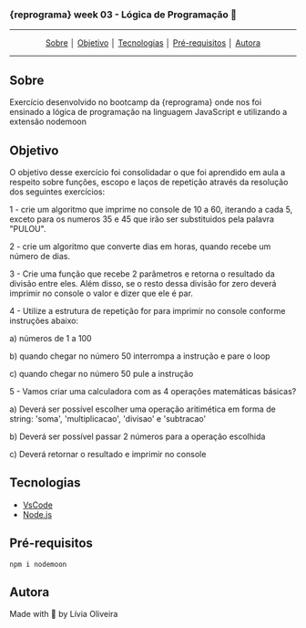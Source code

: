 ### {reprograma} week 03 - Lógica de Programação :rocket: 
---
<p align = "center">
<a align href = "#Sobre">Sobre</a> │
<a align href = "#Objetivo">Objetivo</a> │
<a align href = "#Tecnologias">Tecnologias</a> │
<a align href = "#Pré-requisitos">Pré-requisitos</a> │
<a align href = "#Autora">Autora</a>
</p>

---

## Sobre
<p>Exercício desenvolvido no bootcamp da {reprograma} onde nos foi ensinado a lógica de programação na linguagem JavaScript e utilizando a extensão nodemoon </p>

## Objetivo
<p>O objetivo desse exercício foi consolidadar o que foi aprendido em aula a respeito sobre funções, escopo e laços de repetição através da resolução dos seguintes exercícios:</p>
<p>

1 - crie um algoritmo que imprime no console de 10 a 60, iterando a cada 5, exceto para os numeros 35 e 45 que irão ser substituidos pela palavra "PULOU".

2 - crie um algoritmo que converte dias em horas, quando recebe um número de dias.

3 - Crie uma função que recebe 2 parâmetros e retorna o resultado da divisão entre eles. Além disso, se o resto dessa divisão for zero deverá imprimir no console o valor e dizer que ele é par.

4 - Utilize a estrutura de repetição for para imprimir no console conforme instruções abaixo: 

a) números de 1 a 100  

b) quando chegar no número 50 interrompa a instrução e pare o loop 

c) quando chegar no número 50 pule a instrução 

5 - Vamos criar uma calculadora com as 4 operações matemáticas básicas?

a) Deverá ser possível escolher uma operação aritimética em forma de string: 'soma', 'multiplicacao', 'divisao' e 'subtracao'

b) Deverá ser possível passar 2 números para a operação escolhida

c) Deverá retornar o resultado e imprimir no console

</p>

## Tecnologias
- [VsCode](https://code.visualstudio.com/download)
- [Node.js](https://nodejs.org/en/download/)

## Pré-requisitos

    npm i nodemoon

## Autora
Made with :purple_heart: by Lívia Oliveira

